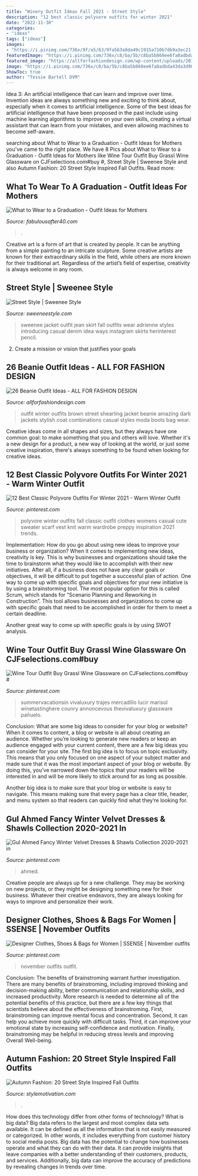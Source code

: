 ```yaml
---
title: "Winery Outfit Ideas Fall 2021 : Street Style"
description: "12 best classic polyvore outfits for winter 2021"
date: "2022-11-30"
categories:
- "ideas"
tags: ["ideas"]
images:
- "https://i.pinimg.com/736x/9f/a5/63/9fa563a8da49c1915a710b7db9a3ec21.jpg"
featuredImage: "https://i.pinimg.com/736x/c8/ba/5b/c8ba5b868ee6fa8adbda43da3d909ae6.jpg"
featured_image: "https://allforfashiondesign.com/wp-content/uploads/2013/12/e-7-600x880.jpg"
image: "https://i.pinimg.com/736x/c8/ba/5b/c8ba5b868ee6fa8adbda43da3d909ae6.jpg"
ShowToc: true
author: "Tessie Bartell DVM"
---
```



Idea 3: An artificial intelligence that can learn and improve over time.
Invention ideas are always something new and exciting to think about, especially when it comes to artificial intelligence. Some of the best ideas for artificial intelligence that have been proposed in the past include using machine learning algorithms to improve on your own skills, creating a virtual assistant that can learn from your mistakes, and even allowing machines to become self-aware.

	

		
searching about What to Wear to a Graduation - Outfit Ideas for Mothers you've came to the right place. We have 8 Pics about What to Wear to a Graduation - Outfit Ideas for Mothers like Wine Tour Outfit Buy Grassl Wine Glassware on CJFselections.com#buy #, Street Style | Sweenee Style and also Autumn Fashion: 20 Street Style Inspired Fall Outfits. Read more:
		
    
## What To Wear To A Graduation - Outfit Ideas For Mothers

<img loading=lazy src="https://www.fabulousafter40.com/wp-content/uploads/2021/04/Mother-of-the-grad-green-dress.jpg" onerror="this.onerror=null;this.src='https://tse3.mm.bing.net/th?id=OIP.GpzoUN7AGxE1rU9VDZ1b5AHaIz&amp;pid=15.1';" alt="What to Wear to a Graduation - Outfit Ideas for Mothers">

_Source: fabulousafter40.com_

>. 

	

Creative art is a form of art that is created by people. It can be anything from a simple painting to an intricate sculpture. Some creative artists are known for their extraordinary skills in the field, while others are more known for their traditional art. Regardless of the artist’s field of expertise, creativity is always welcome in any room.

    
## Street Style | Sweenee Style

<img loading=lazy src="http://2.bp.blogspot.com/-Xlg1ua97n2k/UmM28oW1hTI/AAAAAAAAJiA/6ulVebsliDE/s1600/Red+Skirt_Jean+Jacket5.jpg" onerror="this.onerror=null;this.src='https://tse4.mm.bing.net/th?id=OIP.ZngGFHa0_FWxtoT4Jksp0gHaLL&amp;pid=15.1';" alt="Street Style | Sweenee Style">

_Source: sweeneestyle.com_

>sweenee jacket outfit jean skirt fall outfits wear adrienne styles introducing casual denim idea ways instagram skirts herinterest pencil. 

	

2. Create a mission or vision that justifies your goals

    
## 26 Beanie Outfit Ideas - ALL FOR FASHION DESIGN

<img loading=lazy src="https://allforfashiondesign.com/wp-content/uploads/2013/12/e-7-600x880.jpg" onerror="this.onerror=null;this.src='https://tse1.mm.bing.net/th?id=OIP.ikqZa52UYfa1lkiRzK-E-gHaK3&amp;pid=15.1';" alt="26 Beanie Outfit Ideas - ALL FOR FASHION DESIGN">

_Source: allforfashiondesign.com_

>outfit winter outfits brown street shearling jacket beanie amazing dark jackets stylish coat combinations casual styles moda boots bag wear. 

	

Creative ideas come in all shapes and sizes, but they always have one common goal: to make something that you and others will love. Whether it's a new design for a product, a new way of looking at the world, or just some creative inspiration, there's always something to be found when looking for creative ideas.

    
## 12 Best Classic Polyvore Outfits For Winter 2021 - Warm Winter Outfit

<img loading=lazy src="https://i.pinimg.com/736x/1a/3a/56/1a3a568828cf81b97305e8d1a7aad4b9--outfits-for-winter-outfit-winter.jpg" onerror="this.onerror=null;this.src='https://tse2.mm.bing.net/th?id=OIP.Oppnk0aRPUIOwr_zAVPRKAHaMT&amp;pid=15.1';" alt="12 Best Classic Polyvore Outfits For Winter 2021 - Warm Winter Outfit">

_Source: pinterest.com_

>polyvore winter outfits fall classic outfit clothes womens casual cute sweater scarf vest knit warm wardrobe preppy inspiration 2021 trends. 

	

Implementation: How do you go about using new ideas to improve your business or organization?
When it comes to implementing new ideas, creativity is key. This is why businesses and organizations should take the time to brainstorm what they would like to accomplish with their new initiatives. After all, if a business does not have any clear goals or objectives, it will be difficult to put together a successful plan of action.
One way to come up with specific goals and objectives for your new initiative is by using a brainstorming tool. The most popular option for this is called Scrum, which stands for “Scenario Planning and Reworking in Construction”. This tool allows businesses and organizations to come up with specific goals that need to be accomplished in order for them to meet a certain deadline.

Another great way to come up with specific goals is by using SWOT analysis.

    
## Wine Tour Outfit Buy Grassl Wine Glassware On CJFselections.com#buy #

<img loading=lazy src="https://i.pinimg.com/736x/9f/a5/63/9fa563a8da49c1915a710b7db9a3ec21.jpg" onerror="this.onerror=null;this.src='https://tse1.mm.bing.net/th?id=OIP.mrKqpkaQ0vYLtlIaX-fUpwHaLH&amp;pid=15.1';" alt="Wine Tour Outfit Buy Grassl Wine Glassware on CJFselections.com#buy #">

_Source: pinterest.com_

>summervacationsin vivaluxury trajes mercadillo lucir marisol winetastinghere counry annoncevous thevivaluxury glassware pañuelo. 

	

Conclusion: What are some big ideas to consider for your blog or website?
When it comes to content, a blog or website is all about creating an audience. Whether you’re looking to generate new readers or keep an audience engaged with your current content, there are a few big ideas you can consider for your site. 
The first big idea is to focus on topic exclusivity. This means that you only focused on one aspect of your subject matter and made sure that it was the most important aspect of your blog or website. By doing this, you’ve narrowed down the topics that your readers will be interested in and will be more likely to stick around for as long as possible. 

Another big idea is to make sure that your blog or website is easy to navigate. This means making sure that every page has a clear title, header, and menu system so that readers can quickly find what they’re looking for.

    
## Gul Ahmed Fancy Winter Velvet Dresses &amp; Shawls Collection 2020-2021 In

<img loading=lazy src="https://i.pinimg.com/736x/ee/ca/0d/eeca0d50f41a8d22fdff767e06f61b83.jpg" onerror="this.onerror=null;this.src='https://tse1.mm.bing.net/th?id=OIP.zXa1f7GMvW4yF6ODBk5qJgHaLH&amp;pid=15.1';" alt="Gul Ahmed Fancy Winter Velvet Dresses &amp; Shawls Collection 2020-2021 in">

_Source: pinterest.com_

>ahmed. 

	

Creative people are always up for a new challenge. They may be working on new projects, or they might be designing something new for their business. Whatever their creative endeavors, they are always looking for ways to improve and personalize their work.

    
## Designer Clothes, Shoes &amp; Bags For Women | SSENSE | November Outfits

<img loading=lazy src="https://i.pinimg.com/736x/c8/ba/5b/c8ba5b868ee6fa8adbda43da3d909ae6.jpg" onerror="this.onerror=null;this.src='https://tse4.mm.bing.net/th?id=OIP.0oI5R1TIh_QVNyLdm6NwKwHaMP&amp;pid=15.1';" alt="Designer Clothes, Shoes &amp; Bags for Women | SSENSE | November outfits">

_Source: pinterest.com_

>november outfits outfit. 

	

Conclusion: The benefits of brainstroming warrant further investigation.
There are many benefits of brainstroming, including improved thinking and decision-making ability, better communication and relationship skills, and increased productivity. More research is needed to determine all of the potential benefits of this practice, but there are a few key things that scientists believe about the effectiveness of brainstroming. First, brainstroming can improve mental focus and concentration. Second, it can help you achieve more quickly with difficult tasks. Third, it can improve your emotional state by increasing self-confidence and motivation. Finally, brainstroming may be helpful in reducing stress levels and improving Overall Well-being.

    
## Autumn Fashion: 20 Street Style Inspired Fall Outfits

<img loading=lazy src="https://www.stylemotivation.com/wp-content/uploads/2015/09/street-style-10.jpg" onerror="this.onerror=null;this.src='https://tse3.mm.bing.net/th?id=OIP.I1nvhRduftPihO7UqGsb0wHaLR&amp;pid=15.1';" alt="Autumn Fashion: 20 Street Style Inspired Fall Outfits">

_Source: stylemotivation.com_

>. 

	

How does this technology differ from other forms of technology?
What is big data? Big data refers to the largest and most complex data sets available. It can be defined as all the information that is not easily measured or categorized. In other words, it includes everything from customer history to social media posts.
Big data has the potential to change how businesses operate and what they can do with their data. It can provide insights that leave companies with a better understanding of their customers, products, and services. Additionally, big data can improve the accuracy of predictions by revealing changes in trends over time.

